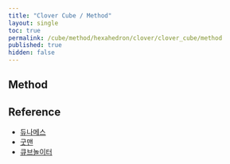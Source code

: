 ```yaml
---
title: "Clover Cube / Method"
layout: single
toc: true
permalink: /cube/method/hexahedron/clover/clover_cube/method
published: true
hidden: false
---
```


<head>
  <base target="_blank">
</head>



## Method



## Reference

- [듀나메스](https://youtu.be/aLxuKQLSemU)
- [굿맨](https://youtu.be/7XRhb3y1Z5o)
- [큐브놀이터](https://youtu.be/2F3w37kBxQA)
